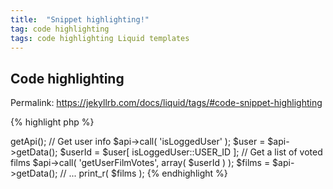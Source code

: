 ```yaml
---
title:  "Snippet highlighting!"
tag: code highlighting
tags: code highlighting Liquid templates
---
```


## Code highlighting
Permalink: https://jekyllrb.com/docs/liquid/tags/#code-snippet-highlighting

{% highlight php %}
<?php
use Orkan\Filmweb\Filmweb;
use Orkan\Filmweb\Api\Method\isLoggedUser;

// Login to Filmweb
$filmweb = new Filmweb( $login, $password );
$api = $filmweb->getApi();

// Get user info
$api->call( 'isLoggedUser' );
$user = $api->getData();
$userId = $user[ isLoggedUser::USER_ID ];

// Get a list of voted films
$api->call( 'getUserFilmVotes', array( $userId ) );
$films = $api->getData();

// ...

print_r( $films );
{% endhighlight %}
